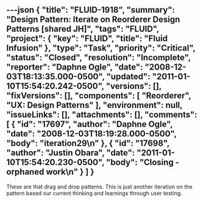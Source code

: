---json
{
  "title": "FLUID-1918",
  "summary": "Design Pattern:  Iterate on Reorderer Design Patterns [shared JH]",
  "tags": "FLUID",
  "project": {
    "key": "FLUID",
    "title": "Fluid Infusion"
  },
  "type": "Task",
  "priority": "Critical",
  "status": "Closed",
  "resolution": "Incomplete",
  "reporter": "Daphne Ogle",
  "date": "2008-12-03T18:13:35.000-0500",
  "updated": "2011-01-10T15:54:20.242-0500",
  "versions": [],
  "fixVersions": [],
  "components": [
    "Reorderer",
    "UX: Design Patterns"
  ],
  "environment": null,
  "issueLinks": [],
  "attachments": [],
  "comments": [
    {
      "id": "17697",
      "author": "Daphne Ogle",
      "date": "2008-12-03T18:19:28.000-0500",
      "body": "iteration29\n"
    },
    {
      "id": "17698",
      "author": "Justin Obara",
      "date": "2011-01-10T15:54:20.230-0500",
      "body": "Closing - orphaned work\n"
    }
  ]
}
---
These are that drag and drop patterns.  This is just another iteration on the pattern based our current thinking and learnings through user testing.

        